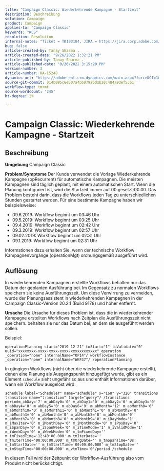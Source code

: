 ```yaml
---
title: "Campaign Classic: Wiederkehrende Kampagne - Startzeit"
description: Beschreibung
solution: Campaign
product: Campaign
applies-to: "Campaign Classic"
keywords: "KCS"
resolution: Resolution
internal-notes: "Ticket = TK193184, JIRA = https://jira.corp.adobe.com/browse/NEO-18567"
bug: false
article-created-by: Tanay Sharma .
article-created-date: "9/26/2022 1:32:21 PM"
article-published-by: Tanay Sharma .
article-published-date: "9/26/2022 3:15:20 PM"
version-number: 3
article-number: KA-15248
dynamics-url: "https://adobe-ent.crm.dynamics.com/main.aspx?forceUCI=1&pagetype=entityrecord&etn=knowledgearticle&id=fae0c89f-9f3d-ed11-9db1-002248086735"
source-git-commit: 014b085c6e507a4bb07926d1b20c484a93ef5361
workflow-type: tm+mt
source-wordcount: '245'
ht-degree: 2%

---
```


# Campaign Classic: Wiederkehrende Kampagne - Startzeit

## Beschreibung

<b>Umgebung</b>
Campaign Classic


<b>Problem/Symptome</b>
Der Kunde verwendet die Vorlage Wiederkehrende Kampagne (opRecurrent) für automatische Kampagnen. Die meisten Kampagnen sind täglich geplant, mit einem automatischen Start. Wenn die Planung konfiguriert ist, wird die Startzeit immer auf 00 gesetzt:00:00. Das Problem besteht darin, dass die Workflows jeden Tag zu unterschiedlichen Stunden gestartet werden.
Für eine bestimmte Kampagne haben wir beispielsweise:

- 09.6.2019: Workflow beginnt um 03:46 Uhr
- 09.5.2019: Workflow beginnt um 03:25 Uhr
- 09.4.2019: Workflow beginnt um 02:42 Uhr
- 09.3.2019: Workflow beginnt um 02:57 Uhr
- 09.02.2019: Workflow beginnt um 02:31 Uhr
- 09.1.2019: Workflow beginnt um 02:31 Uhr


Informationen dazu erhalten Sie, wenn der technische Workflow Kampagnenvorgänge (operationMgt) ordnungsgemäß ausgeführt wird.


## Auflösung


In wiederkehrenden Kampagnen erstellte Workflows behalten nur das Datum der geplanten Ausführung bei. Im Gegensatz zu normalen Workflows speichern sie keine Ausführungszeit. Um diese Verwirrung zu vermeiden, wurde der Planungsassistent in wiederkehrenden Kampagnen in der Campaign Classic-Version 20.2.1 (Build 9178) und höher entfernt.


<b>Ursache</b>
Die Ursache für dieses Problem ist, dass die in wiederkehrender Kampagne erstellten Workflows nach Zeitplan die Ausführungszeit nicht speichern. behalten sie nur das Datum bei, an dem sie ausgeführt werden sollen.

Beispiel:


```
operationPlanning start="2019-12-21" toStart="1" toValidate="0" uuid="xxxxxxxx-xxxx-xxxx-xxxx-xxxxxxxxxxxx" operation _operation="none" internalName="OP14"/ workflowInstance _operation="none" internalName="WKF37"/ /operationPlanning
```




In gängigen Workflows (nicht über die wiederkehrende Kampagne erstellt), denen eine Planung als Ausgangspunkt hinzugefügt wurde, gibt es ein Element `schedule` sieht ungefähr so aus und enthält Informationen darüber, wann ein Workflow ausgelöst wird:


```
schedule label="Scheduler" name="schedule" x="168" y="320" transitions transition name="transition" target="query"/ /transitions periodm_abDay='7' m_abDay0='0' m_abDay1='0' m_abDay2='0' m_abDay3='0' m_abDay4='0' m_abDay5='0' m_abDay6='0' m_abMonth='12' m_abMonth0='0' m_abMonth10='0' m_abMonth11='0' m_abMonth1='0' m_abMonth2='0' m_abMonth3='0' m_abMonth4='0' m_abMonth5='0' m_abMonth6='0' m_abMonth7='0' m_abMonth8='0' m_abMonth9='0' m_iDayMode='1' m_iMaxIter='0' m_iMonthDay='0' m_iMonthMode='0' m_iPosDay='0' m_iSpanDay='0' m_iSpanWeek='0' m_iTimeMode='1' m_iValidMode='1' m_iWeekDay='0' m_iWeekMode='0' m_tmFixedDay='' m_tmFixedTime='12:40:00.000' m_tmIterDate='' m_tmIterTime='00:00:00.000' m_tmOrgDate='' m_tmSpanTime='0s' m_tmStartDate='' m_tmStartTime='00:00:00.000' m_tmStopDate='' m_tmStopTime='00:00:00.000' m_vtmTime='0'/period /schedule
```




In diesem Fall wird der Zeitpunkt der Workflow-Ausführung also vom Produkt nicht berücksichtigt.
